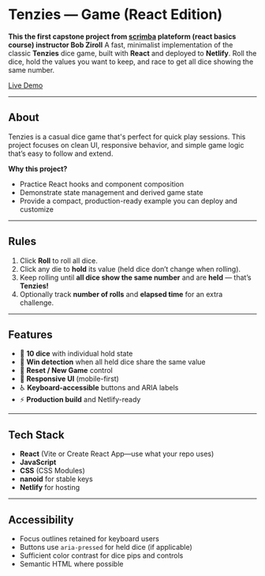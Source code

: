 # Tenzies — Game (React Edition)

**This the first capstone project from [scrimba](https://scrimba.com/learn-react-c0e) plateform (react basics course) instructor Bob Ziroll**
A fast, minimalist implementation of the classic **Tenzies** dice game, built with **React** and deployed to **Netlify**. Roll the dice, hold the values you want to keep, and race to get all dice showing the same number.

[Live Demo](https://tenzies-game-sc1.netlify.app/)

---

## About


Tenzies is a casual dice game that's perfect for quick play sessions. This project focuses on clean UI, responsive behavior, and simple game logic that’s easy to follow and extend.

**Why this project?**

- Practice React hooks and component composition
- Demonstrate state management and derived game state
- Provide a compact, production-ready example you can deploy and customize

---

## Rules

1. Click **Roll** to roll all dice.
2. Click any die to **hold** its value (held dice don’t change when rolling).
3. Keep rolling until **all dice show the same number** and are **held** — that’s **Tenzies!**
4. Optionally track **number of rolls** and **elapsed time** for an extra challenge.

---

## Features

- 🎲 **10 dice** with individual hold state
- 🧠 **Win detection** when all held dice share the same value
- 🔁 **Reset / New Game** control
- 📱 **Responsive UI** (mobile-first)
- ♿ **Keyboard-accessible** buttons and ARIA labels
- ⚡ **Production build** and Netlify-ready

---

## Tech Stack

- **React** (Vite or Create React App—use what your repo uses)
- **JavaScript**
- **CSS** (CSS Modules)
- **nanoid** for stable keys
- **Netlify** for hosting

---

## Accessibility

- Focus outlines retained for keyboard users
- Buttons use `aria-pressed` for held dice (if applicable)
- Sufficient color contrast for dice pips and controls
- Semantic HTML where possible
